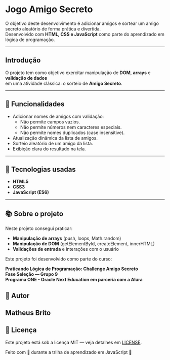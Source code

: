# Jogo Amigo Secreto

O objetivo deste desenvolvimento é adicionar amigos e sortear um amigo secreto aleatório de forma prática e divertida.  
Desenvolvido com **HTML, CSS e JavaScript** como parte do aprendizado em lógica de programação.

---

## Introdução

O projeto tem como objetivo exercitar manipulação de **DOM**, **arrays** e **validação de dados**  
em uma atividade clássica: o sorteio de **Amigo Secreto**.

---

## 🎯 Funcionalidades

- Adicionar nomes de amigos com validação:
  - Não permite campos vazios.
  - Não permite números nem caracteres especiais.
  - Não permite nomes duplicados (case insensitive).
- Atualização dinâmica da lista de amigos.
- Sorteio aleatório de um amigo da lista.
- Exibição clara do resultado na tela.

---

## 🚀 Tecnologias usadas

- **HTML5**  
- **CSS3**  
- **JavaScript (ES6)**

---

## 📚 Sobre o projeto

Neste projeto consegui praticar:

- **Manipulação de arrays** (push, loops, Math.random)  
- **Manipulação de DOM** (getElementById, createElement, innerHTML)  
- **Validações de entrada** e interações com o usuário

Este projeto foi desenvolvido como parte do curso:

**Praticando Lógica de Programação: Challenge Amigo Secreto**  
**Fase Seleção — Grupo 9**  
**Programa ONE - Oracle Next Education em parceria com a Alura**


## 👷 Autor

Matheus Brito 
---

## 📄 Licença

Este projeto está sob a licença MIT — veja detalhes em [LICENSE](LICENSE.md).


Feito com 💙 durante a trilha de aprendizado em JavaScript 🚀
